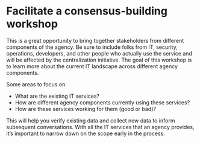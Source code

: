 # Facilitate a consensus-building workshop

This is a great opportunity to bring together stakeholders from different components of the agency. Be sure to include folks from IT, security, operations, developers, and other people who actually use the service and will be affected by the centralization initiative. The goal of this workshop is to learn more about the current IT landscape across different agency components. 

Some areas to focus on: 
- What are the existing IT services?
- How are different agency components currently using these services?
- How are these services working for them (good or bad)? 

This will help you verify existing data and collect new data to inform subsequent conversations. With all the IT services that an agency provides, it’s important to narrow down on the scope early in the process.
